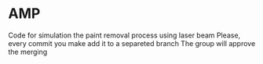 # AMP
Code for simulation the paint removal process using laser beam
Please, every commit you make add it to a separeted branch
The group will approve the merging
